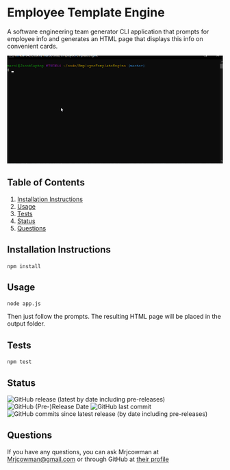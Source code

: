 # Employee Template Engine

A software engineering team generator CLI application that prompts for employee info and generates an HTML page that displays this info on convenient cards.

![Screencap](capture.gif)

## Table of Contents
1. [Installation Instructions](#installation-instructions)
2. [Usage](#usage)
3. [Tests](#tests)
4. [Status](#status)
5. [Questions](#questions)


## Installation Instructions
```
npm install
```

## Usage
```
node app.js
```
Then just follow the prompts. The resulting HTML page will be placed in the output folder.

## Tests
```
npm test
```

## Status

![GitHub release (latest by date including pre-releases)](https://img.shields.io/github/v/release/Mrjcowman/EmployeeTemplateEngine?include_prereleases&style=for-the-badge)
![GitHub (Pre-)Release Date](https://img.shields.io/github/release-date-pre/Mrjcowman/EmployeeTemplateEngine?style=for-the-badge)
![GitHub last commit](https://img.shields.io/github/last-commit/Mrjcowman/EmployeeTemplateEngine?style=for-the-badge)
![GitHub commits since latest release (by date including pre-releases)](https://img.shields.io/github/commits-since/Mrjcowman/EmployeeTemplateEngine/latest?include_prereleases&style=for-the-badge)

## Questions
If you have any questions, you can ask Mrjcowman at Mrjcowman@gmail.com or through GitHub at [their profile](https://github.com/Mrjcowman)
